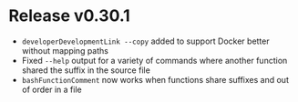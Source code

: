 # Release v0.30.1

- `developerDevelopmentLink --copy` added to support Docker better without mapping paths
- Fixed `--help` output for a variety of commands where another function shared the suffix in the source file
- `bashFunctionComment` now works when functions share suffixes and out of order in a file 
